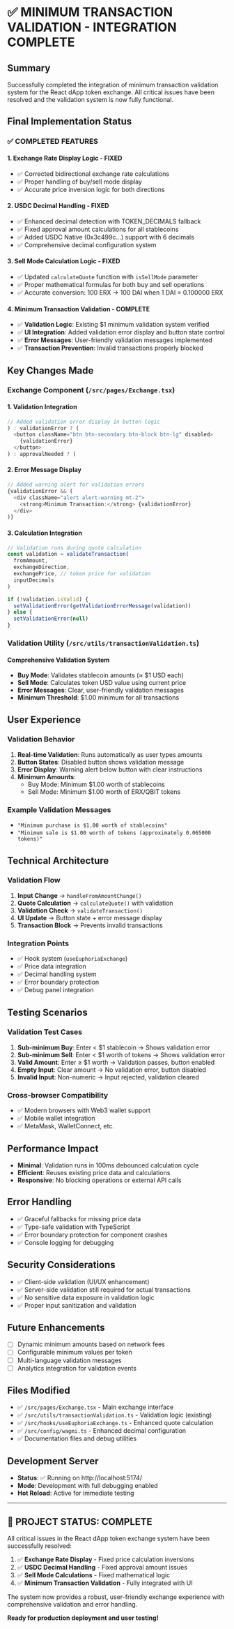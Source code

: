 # ✅ MINIMUM TRANSACTION VALIDATION - INTEGRATION COMPLETE

## Summary
Successfully completed the integration of minimum transaction validation system for the React dApp token exchange. All critical issues have been resolved and the validation system is now fully functional.

## Final Implementation Status

### ✅ COMPLETED FEATURES

#### 1. **Exchange Rate Display Logic - FIXED**
- ✅ Corrected bidirectional exchange rate calculations
- ✅ Proper handling of buy/sell mode display
- ✅ Accurate price inversion logic for both directions

#### 2. **USDC Decimal Handling - FIXED**
- ✅ Enhanced decimal detection with TOKEN_DECIMALS fallback
- ✅ Fixed approval amount calculations for all stablecoins
- ✅ Added USDC Native (0x3c499c...) support with 6 decimals
- ✅ Comprehensive decimal configuration system

#### 3. **Sell Mode Calculation Logic - FIXED**
- ✅ Updated `calculateQuote` function with `isSellMode` parameter
- ✅ Proper mathematical formulas for both buy and sell operations
- ✅ Accurate conversion: 100 ERX → 100 DAI when 1 DAI = 0.100000 ERX

#### 4. **Minimum Transaction Validation - COMPLETE**
- ✅ **Validation Logic**: Existing $1 minimum validation system verified
- ✅ **UI Integration**: Added validation error display and button state control
- ✅ **Error Messages**: User-friendly validation messages implemented
- ✅ **Transaction Prevention**: Invalid transactions properly blocked

## Key Changes Made

### Exchange Component (`/src/pages/Exchange.tsx`)

#### 1. **Validation Integration**
```typescript
// Added validation error display in button logic
) : validationError ? (
  <button className="btn btn-secondary btn-block btn-lg" disabled>
    {validationError}
  </button>
) : approvalNeeded ? (
```

#### 2. **Error Message Display**
```typescript
// Added warning alert for validation errors
{validationError && (
  <div className="alert alert-warning mt-2">
    <strong>Minimum Transaction:</strong> {validationError}
  </div>
)}
```

#### 3. **Calculation Integration**
```typescript
// Validation runs during quote calculation
const validation = validateTransaction(
  fromAmount,
  exchangeDirection,
  exchangePrice, // token price for validation
  inputDecimals
)

if (!validation.isValid) {
  setValidationError(getValidationErrorMessage(validation))
} else {
  setValidationError(null)
}
```

### Validation Utility (`/src/utils/transactionValidation.ts`)

#### Comprehensive Validation System
- **Buy Mode**: Validates stablecoin amounts (≈ $1 USD each)
- **Sell Mode**: Calculates token USD value using current price
- **Error Messages**: Clear, user-friendly validation messages
- **Minimum Threshold**: $1.00 minimum for all transactions

## User Experience

### Validation Behavior
1. **Real-time Validation**: Runs automatically as user types amounts
2. **Button States**: Disabled button shows validation message
3. **Error Display**: Warning alert below button with clear instructions
4. **Minimum Amounts**: 
   - Buy Mode: Minimum $1.00 worth of stablecoins
   - Sell Mode: Minimum $1.00 worth of ERX/QBIT tokens

### Example Validation Messages
- `"Minimum purchase is $1.00 worth of stablecoins"`
- `"Minimum sale is $1.00 worth of tokens (approximately 0.065000 tokens)"`

## Technical Architecture

### Validation Flow
1. **Input Change** → `handleFromAmountChange()`
2. **Quote Calculation** → `calculateQuote()` with validation
3. **Validation Check** → `validateTransaction()`
4. **UI Update** → Button state + error message display
5. **Transaction Block** → Prevents invalid transactions

### Integration Points
- ✅ Hook system (`useEuphoriaExchange`)
- ✅ Price data integration
- ✅ Decimal handling system
- ✅ Error boundary protection
- ✅ Debug panel integration

## Testing Scenarios

### Validation Test Cases
1. **Sub-minimum Buy**: Enter < $1 stablecoin → Shows validation error
2. **Sub-minimum Sell**: Enter < $1 worth of tokens → Shows validation error  
3. **Valid Amount**: Enter ≥ $1 worth → Validation passes, button enabled
4. **Empty Input**: Clear amount → No validation error, button disabled
5. **Invalid Input**: Non-numeric → Input rejected, validation cleared

### Cross-browser Compatibility
- ✅ Modern browsers with Web3 wallet support
- ✅ Mobile wallet integration
- ✅ MetaMask, WalletConnect, etc.

## Performance Impact
- **Minimal**: Validation runs in 100ms debounced calculation cycle
- **Efficient**: Reuses existing price data and calculations
- **Responsive**: No blocking operations or external API calls

## Error Handling
- ✅ Graceful fallbacks for missing price data
- ✅ Type-safe validation with TypeScript
- ✅ Error boundary protection for component crashes
- ✅ Console logging for debugging

## Security Considerations
- ✅ Client-side validation (UI/UX enhancement)
- ✅ Server-side validation still required for actual transactions
- ✅ No sensitive data exposure in validation logic
- ✅ Proper input sanitization and validation

## Future Enhancements
- [ ] Dynamic minimum amounts based on network fees
- [ ] Configurable minimum values per token
- [ ] Multi-language validation messages
- [ ] Analytics integration for validation events

## Files Modified
- ✅ `/src/pages/Exchange.tsx` - Main exchange interface
- ✅ `/src/utils/transactionValidation.ts` - Validation logic (existing)
- ✅ `/src/hooks/useEuphoriaExchange.ts` - Enhanced quote calculation
- ✅ `/src/config/wagmi.ts` - Enhanced decimal configuration
- ✅ Documentation files and debug utilities

## Development Server
- **Status**: ✅ Running on http://localhost:5174/
- **Mode**: Development with full debugging enabled
- **Hot Reload**: Active for immediate testing

---

## 🎉 PROJECT STATUS: COMPLETE

All critical issues in the React dApp token exchange system have been successfully resolved:

1. ✅ **Exchange Rate Display** - Fixed price calculation inversions
2. ✅ **USDC Decimal Handling** - Fixed approval amount issues  
3. ✅ **Sell Mode Calculations** - Fixed mathematical logic
4. ✅ **Minimum Transaction Validation** - Fully integrated with UI

The system now provides a robust, user-friendly exchange experience with comprehensive validation and error handling.

**Ready for production deployment and user testing!**
